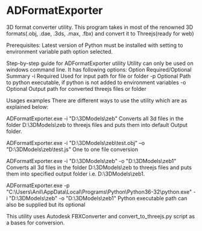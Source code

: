 # ADFormatExporter
3D format converter utility. This program takes in most of the renowned  3D formats(.obj, .dae,  .3ds, .max, .fbx)  and convert it to Threejs(ready for web)

Prerequisites:
Latest version of Python must be installed with setting to environment variable path option selected.  

Step-by-step guide for ADFormatExporter utility
Utility can only be used on windows command line. It has following options:
Option	Required/Optional	Summary
-i	Required	Used for input path for file or folder
-p	Optional	Path to python executable, if python is not added to environment variables
-o	Optional	Output path for converted threejs files or folder


Usages examples
There are different ways to use the utility which are as explained below:

ADFormatExporter.exe -i "D:\3DModels\zeb"
Converts all 3d files in the folder D:\3DModels\zeb to threejs files and puts them into default Output folder.

ADFormatExporter.exe -i "D:\3DModels\zeb\test.obj" –o "D:\3DModels\zeb\test.js"
One to one file conversion

ADFormatExporter.exe -i "D:\3DModels\zeb"  -o "D:\3DModels\zeb1"
Converts all 3d files in the folder D:\3DModels\zeb to threejs files and puts them into specified output folder i.e.  D:\3DModels\zeb1.

ADFormatExporter.exe -p "C:\Users\Anil\AppData\Local\Programs\Python\Python36-32\python.exe"   -i "D:\3DModels\zeb"  -o "D:\3DModels\zeb1"
Python executable path can also be supplied but its optional


This utility uses Autodesk FBXConverter and convert_to_threejs.py script as a bases for conversion.
